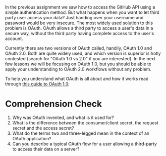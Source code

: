 <!-- 
author: Joe Turner
type: 3pc
time: 45 minutes
name: Introduction to OAuth
 -->
In the previous assignment we saw how to access the GitHub API using a simple authentication method. But what happens when you want to let third party user access your data? Just handing over your username and password would be very insecure. The most widely used solution to this problem is OAuth. OAuth allows a third party to access a user's data in a secure way, without the third party having complete access to the user's account.

Currently there are two versions of OAuth called, handily, OAuth 1.0 and OAuth 2.0. Both are quite widely used, and which version is superior is hotly contested (search for "OAuth 1.0 vs 2.0" if you are interested). In the next few lessons we will be focusing on OAuth 1.0, but you should be able to apply your understanding to OAuth 2.0 workflows without any problem.

To help you understand what OAuth is all about and how it works read through [this guide to OAuth 1.0](http://hueniverse.com/oauth/).

# Comprehension Check

1. Why was OAuth invented, and what is it used for?
2. What is the difference between the consumer/client secret, the request secret and the access secret?
3. What do the terms two and three-legged mean in the context of an OAuth application?
4. Can you describe a typical OAuth flow for a user allowing a third-party to access their data on a server?
